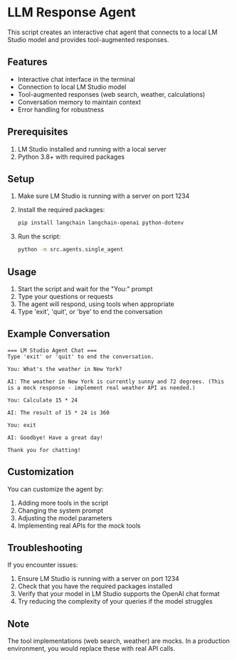 # LLM Response Agent

This script creates an interactive chat agent that connects to a local LM Studio model and provides tool-augmented responses.

## Features

- Interactive chat interface in the terminal
- Connection to local LM Studio model
- Tool-augmented responses (web search, weather, calculations)
- Conversation memory to maintain context
- Error handling for robustness

## Prerequisites

1. LM Studio installed and running with a local server
2. Python 3.8+ with required packages

## Setup

1. Make sure LM Studio is running with a server on port 1234
2. Install the required packages:
   ```bash
   pip install langchain langchain-openai python-dotenv
   ```

3. Run the script:
   ```bash
   python -m src.agents.single_agent
   ```

## Usage

1. Start the script and wait for the "You:" prompt
2. Type your questions or requests
3. The agent will respond, using tools when appropriate
4. Type 'exit', 'quit', or 'bye' to end the conversation

## Example Conversation

```
=== LM Studio Agent Chat ===
Type 'exit' or 'quit' to end the conversation.

You: What's the weather in New York?

AI: The weather in New York is currently sunny and 72 degrees. (This is a mock response - implement real weather API as needed.)

You: Calculate 15 * 24

AI: The result of 15 * 24 is 360

You: exit

AI: Goodbye! Have a great day!

Thank you for chatting!
```

## Customization

You can customize the agent by:

1. Adding more tools in the script
2. Changing the system prompt
3. Adjusting the model parameters
4. Implementing real APIs for the mock tools

## Troubleshooting

If you encounter issues:

1. Ensure LM Studio is running with a server on port 1234
2. Check that you have the required packages installed
3. Verify that your model in LM Studio supports the OpenAI chat format
4. Try reducing the complexity of your queries if the model struggles

## Note

The tool implementations (web search, weather) are mocks. In a production environment, you would replace these with real API calls.
